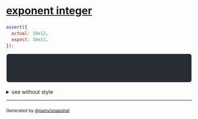 # [exponent integer](../../number.test.js#L53)

```js
assert({
  actual: 10e12,
  expect: 10e11,
});
```

![img](throw.svg)

<details>
  <summary>see without style</summary>

```console
AssertionError: actual and expect are different

actual: 10_000_000_000_000
expect:  1_000_000_000_000
```

</details>

---
<sub>
  Generated by <a href="https://github.com/jsenv/core/tree/main/packages/independent/snapshot">@jsenv/snapshot</a>
</sub>
